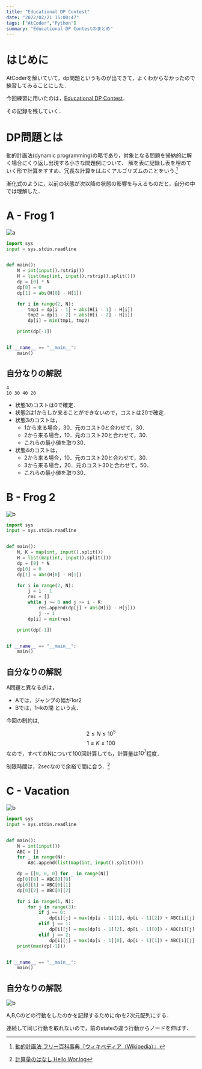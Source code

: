 ```yaml
---
title: "Educational DP Contest"
date: "2022/02/21 15:00:47"
tags: ["AtCoder","Python"]
summary: "Educational DP Contestのまとめ"
---
```


# はじめに

AtCoderを解いていて，dp問題というものが出てきて，よくわからなかったので練習してみることにした．

今回練習に用いたのは，[Educational DP Contest](https://atcoder.jp/contests/dp)．

その記録を残していく．

# DP問題とは

動的計画法(dynamic programming)の略であり，対象となる問題を帰納的に解く場合にくり返し出現する小さな問題例について、
解を表に記録し表を埋めていく形で計算をすすめ、冗長な計算をはぶくアルゴリズムのことをいう.[^1]

漸化式のように，以前の状態が次以降の状態の影響を与えるものだと，自分の中では理解した．

# A - Frog 1

![a](/posts/Educational-DP-Contest/a.png)

```python:a.py
import sys
input = sys.stdin.readline


def main():
    N = int(input().rstrip())
    H = list(map(int, input().rstrip().split()))
    dp = [0] * N
    dp[0] = 0
    dp[1] = abs(H[0] - H[1])

    for i in range(2, N):
        tmp1 = dp[i - 1] + abs(H[i - 1] - H[i])
        tmp2 = dp[i - 2] + abs(H[i - 2] - H[i])
        dp[i] = min(tmp1, tmp2)

    print(dp[-1])


if __name__ == "__main__":
    main()
```

## 自分なりの解説

```:テストケース
4
10 30 40 20
```

- 状態1のコストは0で確定．
- 状態2は1からしか来ることができないので，コストは20で確定．
- 状態3のコストは，
  - 1から来る場合，30．元のコスト0と合わせて，30．
  - 2から来る場合，10．元のコスト20と合わせて，30．
  - これらの最小値を取り30．
- 状態4のコストは，
  - 2から来る場合，10．元のコスト20と合わせて，30．
  - 3から来る場合，20．元のコスト30と合わせて，50．
  - これらの最小値を取り30．

# B - Frog 2

![b](/posts/Educational-DP-Contest/b.png)

```python:b.py
import sys
input = sys.stdin.readline


def main():
    N, K = map(int, input().split())
    H = list(map(int, input().split()))
    dp = [0] * N
    dp[0] = 0
    dp[1] = abs(H[0] - H[1])

    for i in range(2, N):
        j = i - 1
        res = []
        while j >= 0 and j >= i - K:
            res.append(dp[j] + abs(H[i] - H[j]))
            j -= 1
        dp[i] = min(res)

    print(dp[-1])


if __name__ == "__main__":
    main()
```

## 自分なりの解説

A問題と異なる点は，
- Aでは，ジャンプの幅が1or2
- Bでは，1~kの間
という点．

今回の制約は,

$$
2 \leq N \leq 10^5
$$
$$
1 \leq K \leq 100
$$
なので，すべてのNについて100回計算しても，計算量は$10^7$程度．

制限時間は，2secなので余裕で間に合う．[^2]

# C - Vacation

![b](/posts/Educational-DP-Contest/c_1.png)

```python:c.py
import sys
input = sys.stdin.readline


def main():
    N = int(input())
    ABC = []
    for _ in range(N):
        ABC.append(list(map(int, input().split())))

    dp = [[0, 0, 0] for _ in range(N)]
    dp[0][0] = ABC[0][0]
    dp[0][1] = ABC[0][1]
    dp[0][2] = ABC[0][2]

    for i in range(1, N):
        for j in range(3):
            if j == 0:
                dp[i][j] = max(dp[i - 1][1], dp[i - 1][2]) + ABC[i][j]
            elif j == 1:
                dp[i][j] = max(dp[i - 1][2], dp[i - 1][0]) + ABC[i][j]
            elif j == 2:
                dp[i][j] = max(dp[i - 1][0], dp[i - 1][1]) + ABC[i][j]
    print(max(dp[-1]))


if __name__ == "__main__":
    main()
```

## 自分なりの解説

![b](/posts/Educational-DP-Contest/c_2.png)

A,B,Cのどの行動をしたのかを記録するためにdpを2次元配列にする．

連続して同じ行動を取れないので，前のstateの違う行動からノードを伸ばす．


[^1]: [動的計画法 フリー百科事典『ウィキペディア（Wikipedia）』](https://ja.wikipedia.org/wiki/%E5%8B%95%E7%9A%84%E8%A8%88%E7%94%BB%E6%B3%95)
[^2]: [計算量のはなし Hello Wor.log](https://cppx.hatenablog.com/entry/2017/08/06/104144)
